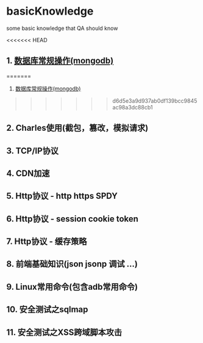# basicKnowledge
some basic knowledge that QA should know

<<<<<<< HEAD
## 1. [数据库常规操作(mongodb)](https://github.com/azdbaaaaaa/basicKnowledge/blob/master/数据库常规操作.md)
=======
1. [数据库常规操作(mongodb)](//数据库常规操作.md)
>>>>>>> d6d5e3a9d937ab0df139bcc9845ac98a3dc88cb1

## 2. Charles使用(截包，篡改，模拟请求)

## 3. TCP/IP协议

## 4. CDN加速

## 5. Http协议 - http https SPDY

## 6. Http协议 - session cookie token

## 7. Http协议 - 缓存策略

## 8. 前端基础知识(json jsonp 调试 ...)

## 9. Linux常用命令(包含adb常用命令)

## 10. 安全测试之sqlmap

## 11. 安全测试之XSS跨域脚本攻击

